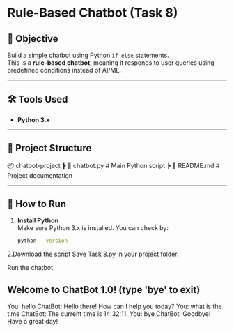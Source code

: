 # Rule-Based Chatbot (Task 8)

## 📌 Objective
Build a simple chatbot using Python `if-else` statements.  
This is a **rule-based chatbot**, meaning it responds to user queries using predefined conditions instead of AI/ML.

---

## 🛠 Tools Used
- **Python 3.x**

---

## 📂 Project Structure
📦 chatbot-project
┣ 📜 chatbot.py # Main Python script
┣ 📜 README.md # Project documentation


---

## 🚀 How to Run

1. **Install Python**  
   Make sure Python 3.x is installed. You can check by:
   ```bash
   python --version


2.Download the script
Save Task 8.py in your project folder.

Run the chatbot


Welcome to ChatBot 1.0! (type 'bye' to exit)
------------------------------------------------
You: hello
ChatBot: Hello there! How can I help you today?
You: what is the time
ChatBot: The current time is 14:32:11.
You: bye
ChatBot: Goodbye! Have a great day!




